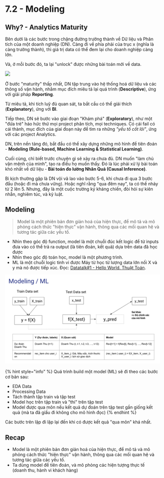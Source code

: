 # 7.2 - Modeling

## Why? - Analytics Maturity

Bên dưới là các bước trong chặng đường trưởng thành về Dữ liệu và Phân tích của một doanh nghiệp \(DN\). Càng đi về phía phải của trục x \(nghĩa là càng trưởng thành\), thì giá trị data có thể đem lại cho doanh nghiệp càng lớn.

Và, ở mỗi bước đó, ta lại "unlock" được những bài toán mới về data.

![](https://lh4.googleusercontent.com/1h-98-qtU6i--gECfebS1-6W7deqg6Jo42mjS0gei57lui0FeNCA4SYnO6OSv0UeMxZo5ZciBL22VSgiFWx6A4siyHFRbrWb6yLUT1yfbsYKaw7RnYPxGBesyM83MM3M1ad0bp7iV5w)

Ở bước "maturity" thấp nhất, DN tập trung vào hệ thống hoá dữ liệu và các thông số vận hành, nhằm mục đích miêu tả lại quá trình \(**Descriptive**\), ứng với giải pháp **Reporting**.

Từ miêu tả, khi tích luỹ đủ quan sát, ta bắt cầu có thể giải thích \(**Explanatory**\), ứng với **BI**.

Tiếp theo, DN sẽ bước vào giai đoạn "Khám phá" \(**Exploratory**\), như một "đứa trẻ" háo hức thử mọi project phân tích, mọi techniques. Có cái fail có cái thành, mục đích của giai đoạn này để tìm ra những _"yếu tố cốt lõi"_, ứng với các project Analytics.

DN, trên nền tảng đó, bắt đầu có thể xây dựng những mô hình để tiên đoán - **Modeling \(Rule-based, Machine Learning & Statistical Learning\)**.

Cuối cùng, chỉ biết trước chuyện gì sẽ xảy ra chưa đủ. DN muốn "làm chủ vận mệnh của mình", tạo ra điều họ muốn thấy. Đó là lúc phải xử lý bài toán khó nhất về dữ liệu - **Bài toán đo lường Nhân Quả \(Causal Inference\)**.

Bi kịch thường gặp là DN vội vã lao vào bước 5-6, khi chưa đi qua 3 bước đầu \(hoặc đi mà chưa vững\). Hoặc nghĩ rằng "qua đêm nay", ta có thể nhảy từ 2 lên 5. Nhưng, đây là một cuộc trường ký kháng chiến, đòi hỏi sự kiên nhẫn, nghiêm túc, và kỷ luật.

## Modeling

> Model là một phiên bản đơn giản hoá của hiện thực, để mô tả và mô phỏng cách thức "hiện thực" vận hành, thông qua các mối quan hệ và tương tác giữa các yếu tố.

* Nhìn theo góc độ function, model là một chuỗi đúc kết logic để từ inputs đưa vào có thể trả ra output \(là tiên đoán, kết quả\) dựa trên data đã học được
* Nhìn theo góc độ toán học, model là một phương trình.
* ML là một chuỗi logic tinh vi được Máy từ học từ lượng data lớn nối X và y mà nó được tiếp xúc. Đọc: [Datatalk\#1 - Hello World. Thuật Toán](../../big-o/1-hello-world/thuat-toan.md#thuat-toan).

![](../../.gitbook/assets/image%20%28164%29.png)

{% hint style="info" %}
Quá trình build một model \(ML\) sẽ đi theo các bước cơ bản sau:

* EDA Data
* Processing Data
* Tách thành tập train và tập test
* Model học trên tập train và "thi" trên tập test
* Model được qua môn nếu kết quả dự đoán trên tập test gần giống kết quả \(mà ta đã giấu đi không cho mô hình đọc\)
{% endhint %}

Các bước trên lặp đi lặp lại đến khi có được kết quả "qua môn" khá nhất.

## Recap

* Model là một phiên bản đơn giản hoá của hiện thực, để mô tả và mô phỏng cách thức "hiện thực" vận hành, thông qua các mối quan hệ và tương tác giữa các yếu tố.
* Ta dùng model để tiên đoán, và mô phỏng các hiện tượng thực tế \(doanh thu, hành vi khách hàng\)

